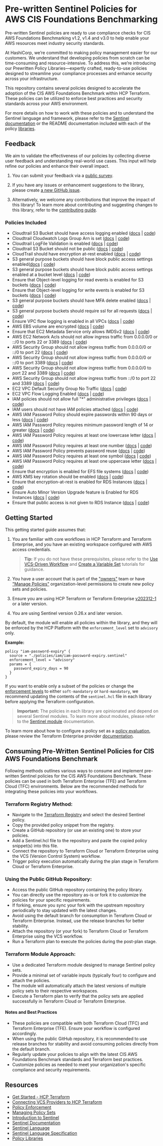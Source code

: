 # Pre-written Sentinel Policies for AWS CIS Foundations Benchmarking

Pre-written Sentinel policies are ready to use compliance checks for CIS AWS Foundations Benchmarking v1.2, v1.4 and v3.0 to help enable your AWS resources meet industry security standards.

At HashiCorp, we’re committed to making policy management easier for our customers. We understand that developing policies from scratch can be time-consuming and resource-intensive. To address this, we’re introducing our Prewritten Policy Libraries—expertly crafted, ready-to-use policies designed to streamline your compliance processes and enhance security across your infrastructure.

This repository contains several policies designed to accelerate the adoption of the CIS AWS Foundations Benchmark within HCP Terraform. These policies can be utilized to enforce best practices and security standards across your AWS environment.

For more details on how to work with these policies and to understand the Sentinel language and framework, please refer to the [Sentinel documentation](https://developer.hashicorp.com/sentinel/) or the README documentation included with each of the policy [libraries](https://github.com/hashicorp/policy-library-CIS-Policy-Set-for-AWS-Terraform/blob/main/docs/policies).

## Feedback

We aim to validate the effectiveness of our policies by collecting diverse user feedback and understanding real-world use cases. This input will help refine our policies and enhance their overall impact.

1. You can submit your feedback via a [public survey](https://docs.google.com/forms/d/e/1FAIpQLScswwLMaVaRuYRGJzDjNiycwM4BUa_gAIsAE_zOPdgyFeLXCA/viewform). 
 
2. If you have any issues or enhancement suggestions to the library, please create [a new GitHub issue](https://github.com/hashicorp/policy-library-CIS-Policy-Set-for-AWS-Terraform/issues/new).

3. Alternatively, we welcome any contributions that improve the impact of this library! To learn more about contributing and suggesting changes to this library, refer to the [contributing guide](https://github.com/hashicorp/policy-library-CIS-Policy-Set-for-AWS-Terraform/blob/main/CONTRIBUTING.md).

### Policies Included

- Cloudtrail S3 Bucket should have access logging enabled ([docs](https://github.com/hashicorp/policy-library-CIS-Policy-Set-for-AWS-Terraform/blob/main/docs/policies/cloudtrail-bucket-access-logging-enabled.md) | [code](https://github.com/hashicorp/policy-library-CIS-Policy-Set-for-AWS-Terraform/blob/main/policies/cloudtrail/cloudtrail-bucket-access-logging-enabled.sentinel))
- Cloudtrail Cloudwatch Logs Group Arn is set ([docs](https://github.com/hashicorp/policy-library-CIS-Policy-Set-for-AWS-Terraform/blob/main/docs/policies/cloudtrail-cloudwatch-logs-group-arn-present.md) | [code](https://github.com/hashicorp/policy-library-CIS-Policy-Set-for-AWS-Terraform/blob/main/policies/cloudtrail/cloudtrail-cloudwatch-logs-group-arn-present.sentinel))
- Cloudtrail LogFile Validation is enabled ([docs](https://github.com/hashicorp/policy-library-CIS-Policy-Set-for-AWS-Terraform/blob/main/docs/policies/cloudtrail-log-file-validation-enabled.md) | [code](https://github.com/hashicorp/policy-library-CIS-Policy-Set-for-AWS-Terraform/blob/main/policies/cloudtrail/cloudtrail-log-file-validation-enabled.sentinel))
- Cloudtrail S3 Bucket should not be public ([docs](https://github.com/hashicorp/policy-library-CIS-Policy-Set-for-AWS-Terraform/blob/main/docs/policies/cloudtrail-logs-bucket-not-public.md) | [code](https://github.com/hashicorp/policy-library-CIS-Policy-Set-for-AWS-Terraform/blob/main/policies/cloudtrail/cloudtrail-logs-bucket-not-public.sentinel))
- CloudTrail should have encryption at-rest enabled ([docs](https://github.com/hashicorp/policy-library-CIS-Policy-Set-for-AWS-Terraform/blob/main/docs/policies/cloudtrail-server-side-encryption-enabled.md) | [code](https://github.com/hashicorp/policy-library-CIS-Policy-Set-for-AWS-Terraform/blob/main/policies/cloudtrail/cloudtrail-server-side-encryption-enabled.sentinel))
- S3 general purpose buckets should have block public access settings enabled([docs](https://github.com/hashicorp/policy-library-CIS-Policy-Set-for-AWS-Terraform/blob/main/docs/policies/s3-block-public-access-account-level.md) | [code](https://github.com/hashicorp/policy-library-CIS-Policy-Set-for-AWS-Terraform/blob/main/policies/s3/s3-block-public-access-account-level.sentinel))
- S3 general purpose buckets should have block public access settings enabled at a bucket level ([docs](https://github.com/hashicorp/policy-library-CIS-Policy-Set-for-AWS-Terraform/blob/main/docs/policies/s3-block-public-access-bucket-level.md) | [code](https://github.com/hashicorp/policy-library-CIS-Policy-Set-for-AWS-Terraform/blob/main/policies/s3/s3-block-public-access-bucket-level.sentinel))
- Ensure that Object-level logging for read events is enabled for S3 buckets ([docs](https://github.com/hashicorp/policy-library-CIS-Policy-Set-for-AWS-Terraform/blob/main/docs/policies/s3-enable-object-logging-for-read-events.md) | [code](https://github.com/hashicorp/policy-library-CIS-Policy-Set-for-AWS-Terraform/blob/main/policies/s3/s3-enable-object-logging-for-events.sentinel))
- Ensure that Object-level logging for write events is enabled for S3 buckets ([docs](https://github.com/hashicorp/policy-library-CIS-Policy-Set-for-AWS-Terraform/blob/main/docs/policies/s3-enable-object-logging-for-write-events.md) | [code](https://github.com/hashicorp/policy-library-CIS-Policy-Set-for-AWS-Terraform/blob/main/policies/s3/s3-enable-object-logging-for-events.sentinel))
- S3 general purpose buckets should have MFA delete enabled ([docs](https://github.com/hashicorp/policy-library-CIS-Policy-Set-for-AWS-Terraform/blob/main/docs/policies/s3-require-mfa-delete.md) | [code](https://github.com/hashicorp/policy-library-CIS-Policy-Set-for-AWS-Terraform/blob/main/policies/s3/s3-require-mfa-delete.sentinel))
- S3 general purpose buckets should require ssl for all requests ([docs](https://github.com/hashicorp/policy-library-CIS-Policy-Set-for-AWS-Terraform/blob/main/docs/policies/s3-require-ssl.md) | [code](https://github.com/hashicorp/policy-library-CIS-Policy-Set-for-AWS-Terraform/blob/main/policies/s3/s3-require-ssl.sentinel))
- Ensure VPC flow logging is enabled in all VPCs ([docs](https://github.com/hashicorp/policy-library-CIS-Policy-Set-for-AWS-Terraform/blob/main/docs/policies/vpc-flow-logging-enabled.md) | [code](https://github.com/hashicorp/policy-library-CIS-Policy-Set-for-AWS-Terraform/blob/main/policies/vpc/vpc-flow-logging-enabled.sentinel))
- AWS EBS volume are encrypted ([docs](https://github.com/hashicorp/policy-library-CIS-Policy-Set-for-AWS-Terraform/blob/main/docs/policies/ec2-ebs-encryption-enabled.md) | [code](https://github.com/hashicorp/policy-library-CIS-Policy-Set-for-AWS-Terraform/blob/main/policies/ec2/ec2-ebs-encryption-enabled.sentinel))
- Ensure that EC2 Metadata Service only allows IMDSv2 ([docs](https://github.com/hashicorp/policy-library-CIS-Policy-Set-for-AWS-Terraform/blob/main/docs/policies/ec2-metadata-imdsv2-required.md) | [code](https://github.com/hashicorp/policy-library-CIS-Policy-Set-for-AWS-Terraform/blob/main/policies/ec2/ec2-metadata-imdsv2-required.sentinel))
- AWS EC2 Network Acls should not allow ingress traffic from 0.0.0.0/0 or ::/0 to ports 22 or 3389 ([docs](https://github.com/hashicorp/policy-library-CIS-Policy-Set-for-AWS-Terraform/blob/main/docs/policies/ec2-network-acl.md) | [code](https://github.com/hashicorp/policy-library-CIS-Policy-Set-for-AWS-Terraform/blob/main/policies/ec2/ec2-network-acl.sentinel))
- AWS Security Group should not allow ingress traffic from 0.0.0.0/0 or ::/0 to port 22 ([docs](https://github.com/hashicorp/policy-library-CIS-Policy-Set-for-AWS-Terraform/blob/main/docs/policies/ec2-security-group-ingress-traffic-restriction-port-22.md) | [code](https://github.com/hashicorp/policy-library-CIS-Policy-Set-for-AWS-Terraform/blob/main/policies/ec2/ec2-security-group-ingress-traffic-restriction-port.sentinel))
- AWS Security Group should not allow ingress traffic from 0.0.0.0/0 or ::/0 to port 3389 ([docs](https://github.com/hashicorp/policy-library-CIS-Policy-Set-for-AWS-Terraform/blob/main/docs/policies/ec2-security-group-ingress-traffic-restriction-port-3389.md) | [code](https://github.com/hashicorp/policy-library-CIS-Policy-Set-for-AWS-Terraform/blob/main/policies/ec2/ec2-security-group-ingress-traffic-restriction-port.sentinel))
- AWS Security Group should not allow ingress traffic from 0.0.0.0/0 to port 22 and 3389 ([docs](https://github.com/hashicorp/policy-library-CIS-Policy-Set-for-AWS-Terraform/blob/main/docs/policies/ec2-security-group-ipv4-ingress-traffic-restriction.md) | [code](https://github.com/hashicorp/policy-library-CIS-Policy-Set-for-AWS-Terraform/blob/main/policies/ec2/ec2-security-group-ingress-traffic-restriction-protocol.sentinel))
- AWS Security Group should not allow ingress traffic from ::/0 to port 22 and 3389 ([docs](https://github.com/hashicorp/policy-library-CIS-Policy-Set-for-AWS-Terraform/blob/main/docs/policies/ec2-security-group-ipv6-ingress-traffic-restriction.md) | [code](https://github.com/hashicorp/policy-library-CIS-Policy-Set-for-AWS-Terraform/blob/main/policies/ec2/ec2-security-group-ingress-traffic-restriction-protocol.sentinel))
- EC2 VPC Default Security Group No Traffic ([docs](https://github.com/hashicorp/policy-library-CIS-Policy-Set-for-AWS-Terraform/blob/main/docs/policies/ec2-vpc-default-security-group-no-traffic.md) | [code](https://github.com/hashicorp/policy-library-CIS-Policy-Set-for-AWS-Terraform/blob/main/policies/ec2/ec2-vpc-default-security-group-no-traffic.sentinel))
- EC2 VPC Flow Logging Enabled ([docs](https://github.com/hashicorp/policy-library-CIS-Policy-Set-for-AWS-Terraform/blob/main/docs/policies/ec2-vpc-flow-logging-enabled.md) | [code](https://github.com/hashicorp/policy-library-CIS-Policy-Set-for-AWS-Terraform/blob/main/policies/ec2/ec2-vpc-flow-logging-enabled.sentinel))
- IAM policies should not allow full "*" administrative privileges ([docs](https://github.com/hashicorp/policy-library-CIS-Policy-Set-for-AWS-Terraform/blob/main/docs/policies/iam-no-admin-privileges-allowed-by-policies.md) | [code](https://github.com/hashicorp/policy-library-CIS-Policy-Set-for-AWS-Terraform/blob/main/policies/iam/iam-no-admin-privileges-allowed-by-policies.sentinel))
- IAM users should not have IAM policies attached ([docs](https://github.com/hashicorp/policy-library-CIS-Policy-Set-for-AWS-Terraform/blob/main/docs/policies/iam-no-policies-attached-to-users.md) | [code](https://github.com/hashicorp/policy-library-CIS-Policy-Set-for-AWS-Terraform/blob/main/policies/iam/iam-no-policies-attached-to-users.sentinel))
- AWS IAM Password Policy should expire passwords within 90 days or less ([docs](https://github.com/hashicorp/policy-library-CIS-Policy-Set-for-AWS-Terraform/blob/main/docs/policies/iam-password-expiry.md) | [code](https://github.com/hashicorp/policy-library-CIS-Policy-Set-for-AWS-Terraform/blob/main/policies/iam/iam-password-expiry.sentinel))
- AWS IAM Password Policy requires minimum password length of 14 or greater ([docs](https://github.com/hashicorp/policy-library-CIS-Policy-Set-for-AWS-Terraform/blob/main/docs/policies/iam-password-length.md) | [code](https://github.com/hashicorp/policy-library-CIS-Policy-Set-for-AWS-Terraform/blob/main/policies/iam/iam-password-length.sentinel))
- AWS IAM Password Policy requires at least one lowercase letter ([docs](https://github.com/hashicorp/policy-library-CIS-Policy-Set-for-AWS-Terraform/blob/main/docs/policies/iam-password-lowercase.md) | [code](https://github.com/hashicorp/policy-library-CIS-Policy-Set-for-AWS-Terraform/blob/main/policies/iam/iam-password-lowercase.sentinel))
- AWS IAM Password Policy requires at least one number ([docs](https://github.com/hashicorp/policy-library-CIS-Policy-Set-for-AWS-Terraform/blob/main/docs/policies/iam-password-numbers.md) | [code](https://github.com/hashicorp/policy-library-CIS-Policy-Set-for-AWS-Terraform/blob/main/policies/iam/iam-password-numbers.sentinel))
- AWS IAM Password Policy prevents password reuse ([docs](https://github.com/hashicorp/policy-library-CIS-Policy-Set-for-AWS-Terraform/blob/main/docs/policies/iam-password-reuse.md) | [code](https://github.com/hashicorp/policy-library-CIS-Policy-Set-for-AWS-Terraform/blob/main/policies/iam/iam-password-reuse.sentinel))
- AWS IAM Password Policy requires at least one symbol ([docs](https://github.com/hashicorp/policy-library-CIS-Policy-Set-for-AWS-Terraform/blob/main/docs/policies/iam-password-symbols.md) | [code](https://github.com/hashicorp/policy-library-CIS-Policy-Set-for-AWS-Terraform/blob/main/policies/iam/iam-password-symbols.sentinel))
- AWS IAM Password Policy requires at least one uppercase letter ([docs](https://github.com/hashicorp/policy-library-CIS-Policy-Set-for-AWS-Terraform/blob/main/docs/policies/iam-password-uppercase.md) | [code](https://github.com/hashicorp/policy-library-CIS-Policy-Set-for-AWS-Terraform/blob/main/policies/iam/iam-password-uppercase.sentinel))
- Ensure that encryption is enabled for EFS file systems ([docs](https://github.com/hashicorp/policy-library-CIS-Policy-Set-for-AWS-Terraform/blob/main/docs/policies/efs-encryption-at-rest-enabled.md) | [code](https://github.com/hashicorp/policy-library-CIS-Policy-Set-for-AWS-Terraform/blob/main/policies/efs/efs-encryption-at-rest-enabled.sentinel))
- AWS KMS key rotation should be enabled ([docs](https://github.com/hashicorp/policy-library-CIS-Policy-Set-for-AWS-Terraform/blob/main/docs/policies/kms-key-rotation-enabled.md) | [code](https://github.com/hashicorp/policy-library-CIS-Policy-Set-for-AWS-Terraform/blob/main/policies/kms/kms-key-rotation-enabled.sentinel))
- Ensure that encryption-at-rest is enabled for RDS Instances ([docs](https://github.com/hashicorp/policy-library-CIS-Policy-Set-for-AWS-Terraform/blob/main/docs/policies/rds-encryption-at-rest-enabled.md) | [code](https://github.com/hashicorp/policy-library-CIS-Policy-Set-for-AWS-Terraform/blob/main/policies/rds/rds-encryption-at-rest-enabled.sentinel))
- Ensure Auto Minor Version Upgrade feature is Enabled for RDS Instances ([docs](https://github.com/hashicorp/policy-library-CIS-Policy-Set-for-AWS-Terraform/blob/main/docs/policies/rds-minor-version-upgrade-enabled.md) | [code](https://github.com/hashicorp/policy-library-CIS-Policy-Set-for-AWS-Terraform/blob/main/policies/rds/rds-minor-version-upgrade-enabled.sentinel))
- Ensure that public access is not given to RDS Instance ([docs](https://github.com/hashicorp/policy-library-CIS-Policy-Set-for-AWS-Terraform/blob/main/docs/policies/rds-public-access-disabled.md) | [code](https://github.com/hashicorp/policy-library-CIS-Policy-Set-for-AWS-Terraform/blob/main/policies/rds/rds-public-access-disabled.sentinel))


## Getting Started

This getting started guide assumes that:

1. You are familiar with core workflows in HCP Terraform and Terraform Enterprise, and you have an existing workspace configured with AWS access credentials.

   > **Tip:** If you do not have these prerequisites, please refer to the [Use VCS-Driven Workflow](https://developer.hashicorp.com/terraform/tutorials/cloud-get-started/cloud-vcs-change) and [Create a Variable Set](https://developer.hashicorp.com/terraform/tutorials/cloud-get-started/cloud-create-variable-set) tutorials for guidance.

2. You have a user account that is part of the ["owners"](https://developer.hashicorp.com/terraform/cloud-docs/users-teams-organizations/permissions#organization-owners) team or have ["Manage Policies"](https://developer.hashicorp.com/terraform/cloud-docs/users-teams-organizations/permissions#manage-policies) organization-level permissions to create new policy sets and policies.

3. Ensure you are using HCP Terraform or Terraform Enterprise [v202312-1](https://developer.hashicorp.com/terraform/enterprise/releases/2023/v202312-1) or a later version.

4. You are using Sentinel version 0.26.x and later version.

By default, the module will enable all policies within the library, and they will be enforced by the HCP Platform with the `enforcement_level` set to `advisory` only.

**Example:**
```
policy "iam-password-expiry" {
  source = "./policies/iam/iam-password-expiry.sentinel"
  enforcement_level = "advisory"
  params = {
    password_expiry_days = 90
  }
}
```

If you want to enable only a subset of the policies or change the [enforcement levels](https://developer.hashicorp.com/sentinel/docs/concepts/enforcement-levels) to either `soft-mandatory` or `hard-mandatory`, we recommend updating the contents of the `sentinel.hcl` file in each library before applying the Terraform configuration.

> **Important:**
The policies in each library are opinionated and depend on several Sentinel modules. To learn more about modules, please refer to the [Sentinel module](https://developer.hashicorp.com/sentinel/docs/extending/modules) documentation.
>
To learn more about how to configure a policy set as a [policy evaluation](https://developer.hashicorp.com/terraform/cloud-docs/policy-enforcement/manage-policy-sets#policy-evaluations), please review the Terraform Enterprise provider [documentation](https://registry.terraform.io/providers/hashicorp/tfe/latest/docs/resources/policy_set#agent_enabled).

## Consuming Pre-Written Sentinel Policies for CIS AWS Foundations Benchmark

Following methods outlines various ways to consume and implement pre-written Sentinel policies for the CIS AWS Foundations Benchmark. These policies can be used in both Terraform Enterprise (TFE) and Terraform Cloud (TFC) environments. Below are the recommended methods for integrating these policies into your workflows.

### Terraform Registry Method:
* Navigate to the [Terraform Registry](https://registry.terraform.io/browse/policies) and select the desired Sentinel policy.
* Copy the provided policy snippet from the registry.
* Create a GitHub repository (or use an existing one) to store your policies.
* Add a Sentinel.hcl file to the repository and paste the copied policy snippet(s) into this file.
* Connect the repository to Terraform Cloud or Terraform Enterprise using the VCS (Version Control System) workflow.
* Trigger policy execution automatically during the plan stage in Terraform Cloud or Terraform Enterprise.

### Using the Public GitHub Repository:
* Access the public GitHub repository containing the policy library.
* You can directly use the repository as-is or fork it to customize the policies for your specific requirements.
* If forking, ensure you sync your fork with the upstream repository periodically to stay updated with the latest changes.
* Avoid using the default branch for consumption in Terraform Cloud or Terraform Enterprise. Instead, use the release branches for better stability.
* Attach the repository (or your fork) to Terraform Cloud or Terraform Enterprise using the VCS workflow.
* Run a Terraform plan to execute the policies during the post-plan stage.

### Terraform Module Approach:
* Use a dedicated Terraform module designed to manage Sentinel policy sets.
* Provide a minimal set of variable inputs (typically four) to configure and attach the policies.
* The module will automatically attach the latest versions of multiple policy sets to their respective workspaces.
* Execute a Terraform plan to verify that the policy sets are applied successfully in Terraform Cloud or Terraform Enterprise.

#### Notes and Best Practices
* These policies are compatible with both Terraform Cloud (TFC) and Terraform Enterprise (TFE). Ensure your workflow is configured accordingly.
* When using the public GitHub repository, it is recommended to use release branches for stability and avoid consuming policies directly from the default branch.
* Regularly update your policies to align with the latest CIS AWS Foundations Benchmark standards and Terraform best practices.
* Customize policies as needed to meet your organization's specific compliance and security requirements.

## Resources

- [Get Started - HCP Terraform](https://developer.hashicorp.com/terraform/tutorials/cloud-get-started)
- [Connecting VCS Providers to HCP Terraform](https://developer.hashicorp.com/terraform/cloud-docs/vcs)
- [Policy Enforcement](https://developer.hashicorp.com/terraform/cloud-docs/policy-enforcement)
- [Managing Policy Sets](https://developer.hashicorp.com/terraform/cloud-docs/policy-enforcement/manage-policy-sets)
- [Introduction to Sentinel](https://developer.hashicorp.com/sentinel/intro/what)
- [Sentinel Documentation](https://developer.hashicorp.com/sentinel/docs)
- [Sentinel Language](https://developer.hashicorp.com/sentinel/docs/language/)
- [Sentinel Language Specification](https://developer.hashicorp.com/sentinel/docs/language/spec)
- [Policy Libraries](https://registry.terraform.io/browse/policies)
